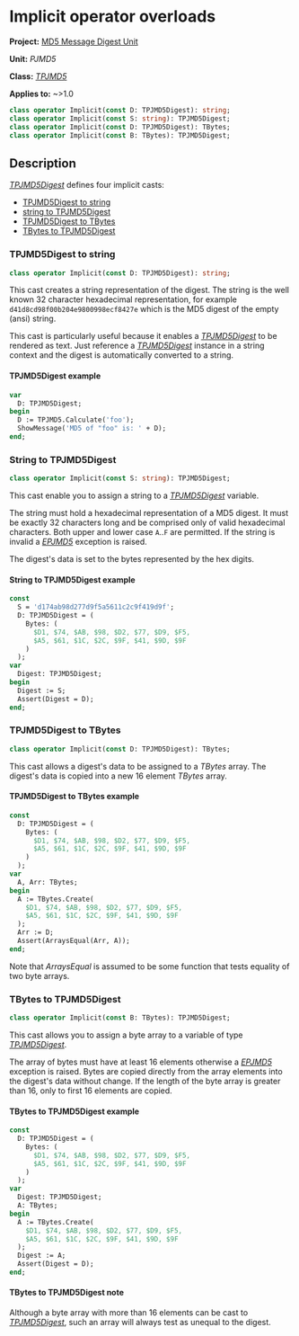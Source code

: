# Implicit operator overloads

**Project:** [MD5 Message Digest Unit](../API.md)

**Unit:** _PJMD5_

**Class:** [_TPJMD5_](./TPJMD5.md)

**Applies to:** ~>1.0

```pascal
class operator Implicit(const D: TPJMD5Digest): string;
class operator Implicit(const S: string): TPJMD5Digest;
class operator Implicit(const D: TPJMD5Digest): TBytes;
class operator Implicit(const B: TBytes): TPJMD5Digest;
```

## Description

[_TPJMD5Digest_](./TPJMD5Digest.md) defines four implicit casts:

* [TPJMD5Digest to string](#tpjmd5digest-to-string)
* [string to TPJMD5Digest](#string-to-tpjmd5digest)
* [TPJMD5Digest to TBytes](#tpjmd5digest-to-tbytes)
* [TBytes to TPJMD5Digest](#tbytes-to-tpjmd5digest)

### TPJMD5Digest to string

```pascal
class operator Implicit(const D: TPJMD5Digest): string;
```

This cast creates a string representation of the digest. The string is the well known 32 character hexadecimal representation, for example `d41d8cd98f00b204e9800998ecf8427e` which is the MD5 digest of the empty (ansi) string.

This cast is particularly useful because it enables a [_TPJMD5Digest_](./TPJMD5Digest.md) to be rendered as text. Just reference a [_TPJMD5Digest_](./TPJMD5Digest.md) instance in a string context and the digest is automatically converted to a string.

#### TPJMD5Digest example

```pascal
var
  D: TPJMD5Digest;
begin
  D := TPJMD5.Calculate('foo');
  ShowMessage('MD5 of "foo" is: ' + D);
end;
```

### String to TPJMD5Digest

```pascal
class operator Implicit(const S: string): TPJMD5Digest;
```

This cast enable you to assign a string to a [_TPJMD5Digest_](./TPJMD5Digest.md) variable.

The string must hold a hexadecimal representation of a MD5 digest. It must be exactly 32 characters long and be comprised only of valid hexadecimal characters. Both upper and lower case `A`..`F` are permitted. If the string is invalid a [_EPJMD5_](./EPJMD5.md) exception is raised.

The digest's data is set to the bytes represented by the hex digits.

#### String to TPJMD5Digest example

```pascal
const
  S = 'd174ab98d277d9f5a5611c2c9f419d9f';
  D: TPJMD5Digest = (
    Bytes: (
      $D1, $74, $AB, $98, $D2, $77, $D9, $F5,
      $A5, $61, $1C, $2C, $9F, $41, $9D, $9F
    )
  );
var
  Digest: TPJMD5Digest;
begin
  Digest := S;
  Assert(Digest = D);
end;
```

### TPJMD5Digest to TBytes

```pascal
class operator Implicit(const D: TPJMD5Digest): TBytes;
```

This cast allows a digest's data to be assigned to a _TBytes_ array. The digest's data is copied into a new 16 element _TBytes_ array.

#### TPJMD5Digest to TBytes example

```pascal
const
  D: TPJMD5Digest = (
    Bytes: (
      $D1, $74, $AB, $98, $D2, $77, $D9, $F5,
      $A5, $61, $1C, $2C, $9F, $41, $9D, $9F
    )
  );
var
  A, Arr: TBytes;
begin
  A := TBytes.Create(
    $D1, $74, $AB, $98, $D2, $77, $D9, $F5,
    $A5, $61, $1C, $2C, $9F, $41, $9D, $9F
  );
  Arr := D;
  Assert(ArraysEqual(Arr, A));
end;
```

Note that _ArraysEqual_ is assumed to be some function that tests equality of two byte arrays.

### TBytes to TPJMD5Digest

```pascal
class operator Implicit(const B: TBytes): TPJMD5Digest;
```

This cast allows you to assign a byte array to a variable of type [_TPJMD5Digest_](./TPJMD5Digest.md).

The array of bytes must have at least 16 elements otherwise a [_EPJMD5_](./EPJMD5.md) exception is raised. Bytes are copied directly from the array elements into the digest's data without change. If the length of the byte array is greater than 16, only to first 16 elements are copied.

#### TBytes to TPJMD5Digest example

```pascal
const
  D: TPJMD5Digest = (
    Bytes: (
      $D1, $74, $AB, $98, $D2, $77, $D9, $F5,
      $A5, $61, $1C, $2C, $9F, $41, $9D, $9F
    )
  );
var
  Digest: TPJMD5Digest;
  A: TBytes;
begin
  A := TBytes.Create(
    $D1, $74, $AB, $98, $D2, $77, $D9, $F5,
    $A5, $61, $1C, $2C, $9F, $41, $9D, $9F
  );
  Digest := A;
  Assert(Digest = D);
end;
```

#### TBytes to TPJMD5Digest note

Although a byte array with more than 16 elements can be cast to [_TPJMD5Digest_](./TPJMD5Digest.md), such an array will always test as unequal to the digest.
